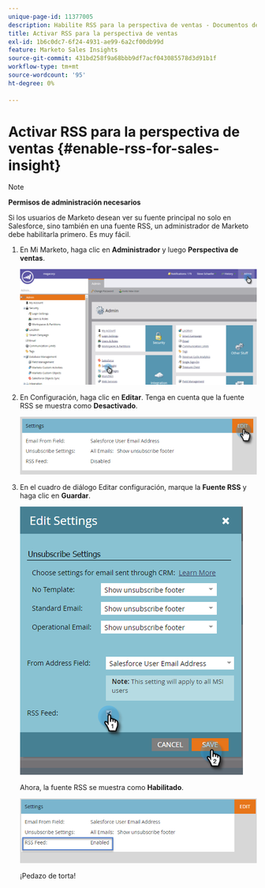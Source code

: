 ```yaml
---
unique-page-id: 11377005
description: Habilite RSS para la perspectiva de ventas - Documentos de Marketo - Documentación del producto
title: Activar RSS para la perspectiva de ventas
exl-id: 1b6c0dc7-6f24-4931-ae99-6a2cf00db99d
feature: Marketo Sales Insights
source-git-commit: 431bd258f9a68bbb9df7acf043085578d3d91b1f
workflow-type: tm+mt
source-wordcount: '95'
ht-degree: 0%

---
```


# Activar RSS para la perspectiva de ventas {#enable-rss-for-sales-insight}

>[!NOTE]
>
>**Permisos de administración necesarios**

Si los usuarios de Marketo desean ver su fuente principal no solo en Salesforce, sino también en una fuente RSS, un administrador de Marketo debe habilitarla primero. Es muy fácil.

1. En Mi Marketo, haga clic en **Administrador** y luego **Perspectiva de ventas**.

   ![](assets/set-up-rss-1-hands.png)

1. En Configuración, haga clic en **Editar**. Tenga en cuenta que la fuente RSS se muestra como **Desactivado**.

   ![](assets/rss-settings-tab.png)

1. En el cuadro de diálogo Editar configuración, marque la **Fuente RSS** y haga clic en **Guardar**.

   ![](assets/rss-edit-settings-2-hands.png)

   Ahora, la fuente RSS se muestra como **Habilitado**.

   ![](assets/rss-final-box.png)

   ¡Pedazo de torta!

